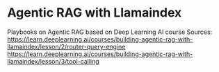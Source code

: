 # Agentic RAG with Llamaindex
 Playbooks on Agentic RAG based on Deep Learning AI course
 Sources: 
 https://learn.deeplearning.ai/courses/building-agentic-rag-with-llamaindex/lesson/2/router-query-engine
 https://learn.deeplearning.ai/courses/building-agentic-rag-with-llamaindex/lesson/3/tool-calling
